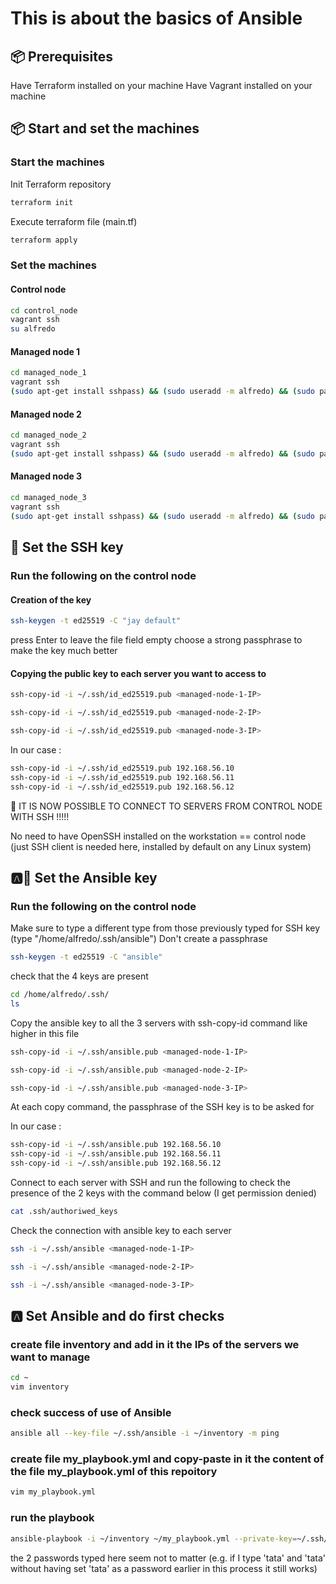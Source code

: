 # This is about the basics of Ansible

## 📦 Prerequisites

Have Terraform installed on your machine
Have Vagrant installed on your machine


## 📦 Start and set the machines

### Start the machines

Init Terraform repository
```bash
terraform init
```

Execute terraform file (main.tf)
```bash
terraform apply
```

### Set the machines

#### Control node

```bash
cd control_node
vagrant ssh
su alfredo
```

#### Managed node 1

```bash
cd managed_node_1
vagrant ssh
(sudo apt-get install sshpass) && (sudo useradd -m alfredo) && (sudo passwd alfredo) && (sudo usermod -aG sudo alfredo)
```

#### Managed node 2

```bash
cd managed_node_2
vagrant ssh
(sudo apt-get install sshpass) && (sudo useradd -m alfredo) && (sudo passwd alfredo) && (sudo usermod -aG sudo alfredo)
```

#### Managed node 3

```bash
cd managed_node_3
vagrant ssh
(sudo apt-get install sshpass) && (sudo useradd -m alfredo) && (sudo passwd alfredo) && (sudo usermod -aG sudo alfredo)
```

## 🔑 Set the SSH key

### Run the following on the control node

#### Creation of the key

```bash
ssh-keygen -t ed25519 -C "jay default"
```
press Enter to leave the file field empty
choose a strong passphrase to make the key much better


#### Copying the public key to each server you want to access to

```bash
ssh-copy-id -i ~/.ssh/id_ed25519.pub <managed-node-1-IP>
```

```bash
ssh-copy-id -i ~/.ssh/id_ed25519.pub <managed-node-2-IP>
```

```bash
ssh-copy-id -i ~/.ssh/id_ed25519.pub <managed-node-3-IP>
```

In our case :
```bash
ssh-copy-id -i ~/.ssh/id_ed25519.pub 192.168.56.10
ssh-copy-id -i ~/.ssh/id_ed25519.pub 192.168.56.11
ssh-copy-id -i ~/.ssh/id_ed25519.pub 192.168.56.12
```


🥳 IT IS NOW POSSIBLE TO CONNECT TO SERVERS FROM CONTROL NODE WITH SSH !!!!!

No need to have OpenSSH installed on the workstation == control node (just SSH client is needed here, installed by default on any Linux system)

## 🅰️🔑 Set the Ansible key

### Run the following on the control node

Make sure to type a different type from those previously typed for SSH key (type "/home/alfredo/.ssh/ansible")
Don't create a passphrase
```bash
ssh-keygen -t ed25519 -C "ansible"
```

check that the 4 keys are present
```bash
cd /home/alfredo/.ssh/
ls
```

Copy the ansible key to all the 3 servers with ssh-copy-id command like higher in this file
```bash
ssh-copy-id -i ~/.ssh/ansible.pub <managed-node-1-IP>
```

```bash
ssh-copy-id -i ~/.ssh/ansible.pub <managed-node-2-IP>
```

```bash
ssh-copy-id -i ~/.ssh/ansible.pub <managed-node-3-IP>
```
At each copy command, the passphrase of the SSH key is to be asked for

In our case :
```bash
ssh-copy-id -i ~/.ssh/ansible.pub 192.168.56.10
ssh-copy-id -i ~/.ssh/ansible.pub 192.168.56.11
ssh-copy-id -i ~/.ssh/ansible.pub 192.168.56.12
```

Connect to each server with SSH and run the following to check the presence of the 2 keys with the command below (I get permission denied)
```bash
cat .ssh/authoriwed_keys
```

Check the connection with ansible key to each server
```bash
ssh -i ~/.ssh/ansible <managed-node-1-IP>
```
```bash
ssh -i ~/.ssh/ansible <managed-node-2-IP>
```
```bash
ssh -i ~/.ssh/ansible <managed-node-3-IP>
```

## 🅰️ Set Ansible and do first checks

### create file inventory and add in it the IPs of the servers we want to manage
```bash
cd ~
vim inventory
```

### check success of use of Ansible

```bash
ansible all --key-file ~/.ssh/ansible -i ~/inventory -m ping
```

### create file my_playbook.yml and copy-paste in it the content of the file my_playbook.yml of this repoitory
```bash
vim my_playbook.yml
```

### run the playbook

```bash
ansible-playbook -i ~/inventory ~/my_playbook.yml --private-key=~/.ssh/ansible -kK
```
the 2 passwords typed here seem not to matter (e.g. if I type 'tata' and 'tata' without having set 'tata' as a password earlier in this process it still works)
